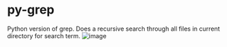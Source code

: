 # py-grep
Python version of grep. Does a recursive search through all files in current directory for search term.
![image](https://user-images.githubusercontent.com/44844006/115249594-c1dfca00-a0f6-11eb-8e99-333167db4871.png)
